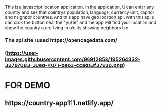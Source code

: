 This is a javascript location application. In the application, U can enter any country and see that countrys population, language, currency unit, capitol and neighbor countries. And this app have geo location api. With this api u can click the button near the "yükle" and the app will find your location and show the country u are living in ofc its showing neighbors too.
<h3>The api site ı used https://opencagedata.com/<h3>

(https://user-images.githubusercontent.com/96912858/195264332-32787083-30ed-4071-be62-ccada3f37936.png)

<h1>FOR DEMO</h1>
<h2>https://country-app111.netlify.app/</h2>
